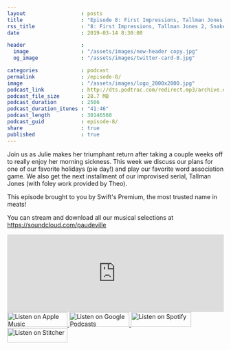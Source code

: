 ```yaml
---
layout                  : posts
title                   : "Episode 8: First Impressions, Tallman Jones 2, Snake Powers"
rss_title               : "8: First Impressions, Tallman Jones 2, Snake Powers"
date                    : 2019-03-14 8:30:00

header                  : 
  image                 : "/assets/images/new-header copy.jpg"
  og_image              : "/assets/images/twitter-card-8.jpg"

categories              : podcast
permalink               : /episode-8/
image                   : "/assets/images/logo_2000x2000.jpg"
podcast_link            : http://dts.podtrac.com/redirect.mp3/archive.org/download/paudeville-ep-8/paudeville-ep-8.mp3
podcast_file_size       : 28.7 MB
podcast_duration        : 2506
podcast_duration_itunes : "41:46"
podcast_length          : 30146560
podcast_guid            : episode-8/
share                   : true
published               : true 
---
```

Join us as Julie makes her triumphant return after taking a couple weeks off to really enjoy her morning sickness. This week we discuss our plans for one of our favorite holidays (pie day!) and play our favorite word association game. We also get the next installment of our improvised serial, Tallman Jones (with foley work provided by Theo).

This episode brought to you by Swift's Premium, the most trusted name in meats!

You can stream and download all our musical selections at <a href="https://soundcloud.com/paudeville">https://soundcloud.com/paudeville</a>

<iframe scrolling="no" frameborder="0" style="width:100%;height:180px;border:0;overflow:hidden;" width="100%" height="180" src="https://app.stitcher.com/splayer/f/363388/59412683?el=0&refid=stpr"></iframe>

<a href="https://itunes.apple.com/us/podcast/paudeville/id1450915591">
	<img src='{{ site.url }}{{ site.baseurl }}/assets/images/US_UK_Apple_Podcasts_Listen_Badge_RGB_140x34.png' width='140px' height='34' alt='Listen on Apple Music'/>
</a>
<a href="https://play.google.com/music/m/Igre2ostm2ltqiq4sabzzrl5jcy?t=Paudeville">
	<img src='{{ site.url }}{{ site.baseurl }}/assets/images/google_podcasts_badge_140x34.png' width='140px' height='34' alt='Listen on Google Podcasts'/>
</a>
<a href="https://open.spotify.com/show/4q5RNUUtU4XFqsymP7dcTw">
	<img src='{{ site.url }}{{ site.baseurl }}/assets/images/Spotify_Listen_Badge_RGB_140x34.png' width='140px' height='34' alt='Listen on Spotify'/>
</a>
<a href="https://www.stitcher.com/s?fid=363388&refid=stpr">
	<img src='{{ site.url }}{{ site.baseurl }}/assets/images/Stitcher_Listen_Badge_Color_Dark_BG_140x34.png' width='140px' height='34' alt='Listen on Stitcher'/>
</a>
